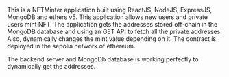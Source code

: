 This is a NFTMinter application built using ReactJS, NodeJS, ExpressJS, MongoDB and ethers v5. This application allows new users and private users mint NFT. The application gets the addresses stored off-chain in the MongoDB database and using an GET API to fetch all the private addresses. Also, dynamically changes the mint value depending on it. 
The contract is deployed in the sepolia network of ethereum.  

The backend server and MongoDb database is working perfectly to dynamically get the addresses.

